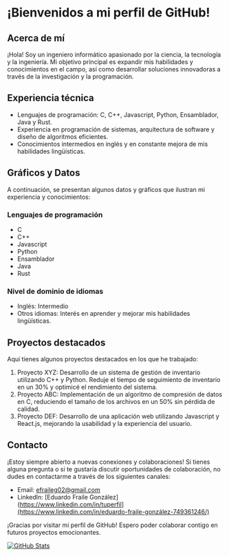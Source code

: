 # ¡Bienvenidos a mi perfil de GitHub!

## Acerca de mí

¡Hola! Soy un ingeniero informático apasionado por la ciencia, la tecnología y la ingeniería. Mi objetivo principal es expandir mis habilidades y conocimientos en el campo, así como desarrollar soluciones innovadoras a través de la investigación y la programación.

## Experiencia técnica

- Lenguajes de programación: C, C++, Javascript, Python, Ensamblador, Java y Rust.
- Experiencia en programación de sistemas, arquitectura de software y diseño de algoritmos eficientes.
- Conocimientos intermedios en inglés y en constante mejora de mis habilidades lingüísticas.

## Gráficos y Datos

A continuación, se presentan algunos datos y gráficos que ilustran mi experiencia y conocimientos:

### Lenguajes de programación

- C
- C++
- Javascript
- Python
- Ensamblador
- Java
- Rust

### Nivel de dominio de idiomas

- Inglés: Intermedio
- Otros idiomas: Interés en aprender y mejorar mis habilidades lingüísticas.

## Proyectos destacados

Aquí tienes algunos proyectos destacados en los que he trabajado:

1. Proyecto XYZ: Desarrollo de un sistema de gestión de inventario utilizando C++ y Python. Reduje el tiempo de seguimiento de inventario en un 30% y optimicé el rendimiento del sistema.
2. Proyecto ABC: Implementación de un algoritmo de compresión de datos en C, reduciendo el tamaño de los archivos en un 50% sin pérdida de calidad.
3. Proyecto DEF: Desarrollo de una aplicación web utilizando Javascript y React.js, mejorando la usabilidad y la experiencia del usuario.

## Contacto

¡Estoy siempre abierto a nuevas conexiones y colaboraciones! Si tienes alguna pregunta o si te gustaría discutir oportunidades de colaboración, no dudes en contactarme a través de los siguientes canales:

- Email: [efraileg02@gmail.com](mailto:tuemail@example.com)
- LinkedIn: [Eduardo Fraile González](https://www.linkedin.com/in/tuperfil](https://www.linkedin.com/in/eduardo-fraile-gonzález-749361246/)

¡Gracias por visitar mi perfil de GitHub! Espero poder colaborar contigo en futuros proyectos emocionantes.

[![GitHub Stats](https://github-readme-stats.vercel.app/api?username=Efraileg&show_icons=true)](https://github.com/Efraileg)
